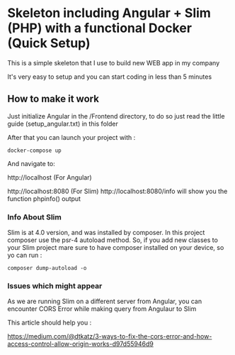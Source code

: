 # Skeleton including Angular + Slim (PHP) with a functional Docker (Quick Setup)

This is a simple skeleton that I use to build new WEB app in my company

It's very easy to setup and you can start coding in less than 5 minutes

## How to make it work

Just initialize Angular in the /Frontend directory, to do so just read the little guide (setup_angular.txt) in this folder

After that you can launch your project with :

`docker-compose up`

And navigate to:

http://localhost (For Angular)

http://localhost:8080 (For Slim)
http://localhost:8080/info will show you the function phpinfo() output 

### Info About Slim

Slim is at 4.0 version, and was installed by composer.
In this project composer use the psr-4 autoload method.
So, if you add new classes to your Slim project mare sure to have composer installed on your device, so yo can run :

`composer dump-autoload -o`

### Issues which might appear

As we are running Slim on a different server from Angular, you can encounter CORS Error while making query from Angulaur to Slim

This article should help you  : 

https://medium.com/@dtkatz/3-ways-to-fix-the-cors-error-and-how-access-control-allow-origin-works-d97d55946d9

